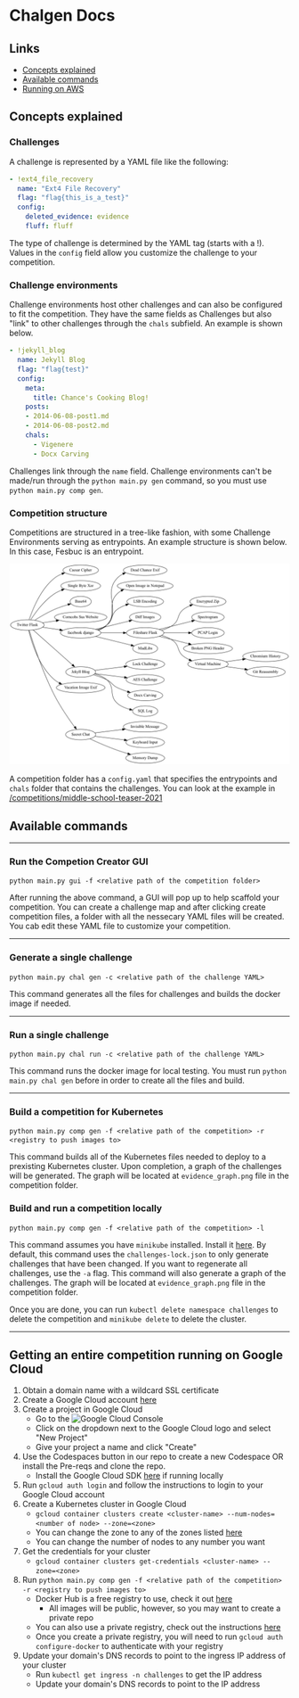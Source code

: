 Chalgen Docs
==============
## Links
  - [Concepts explained](README.md#concepts-explained)
  - [Available commands](README.md#available-commands)
  - [Running on AWS](README.md#run-a-competition-on-an-aws-lab)

## Concepts explained

### Challenges
A challenge is represented by a YAML file like the following:

```yaml
- !ext4_file_recovery
  name: "Ext4 File Recovery"
  flag: "flag{this_is_a_test}"
  config:
    deleted_evidence: evidence
    fluff: fluff
```

The type of challenge is determined by the YAML tag (starts with a !). Values in the `config` field allow you customize the challenge to your competition.

### Challenge environments
Challenge environments host other challenges and can also be configured to fit the competition. They have the same fields as Challenges but also "link" to other challenges through the `chals` subfield. An example is shown below.

```yaml
- !jekyll_blog
  name: Jekyll Blog
  flag: "flag{test}"
  config:
    meta:
      title: Chance's Cooking Blog!
    posts:
    - 2014-06-08-post1.md
    - 2014-06-08-post2.md
    chals:
      - Vigenere
      - Docx Carving
```

Challenges link through the `name` field. Challenge environments can't be made/run through the `python main.py gen` command, so you must use `python main.py comp gen`. 

### Competition structure
Competitions are structured in a tree-like fashion, with some Challenge Environments serving as entrypoints. An example structure is shown below. In this case, Fesbuc is an entrypoint.

![image](../competitions/mcpshsf-2023/evidence_graph.png)

A competition folder has a `config.yaml` that specifies the entrypoints and `chals` folder that contains the challenges. You can look at the example in [/competitions/middle-school-teaser-2021](/competitions/middle-school-teaser-2021/)

## Available commands
***
### Run the Competion Creator GUI

```shell
python main.py gui -f <relative path of the competition folder>
```

After running the above command, a GUI will pop up to help scaffold your competition. You can create a challenge map and after clicking 
create competition files, a folder with all the nessecary YAML files will be created. You cab edit these YAML file to customize your competition.
***
### Generate a single challenge

```shell
python main.py chal gen -c <relative path of the challenge YAML>
```

This command generates all the files for challenges and builds the docker image if needed.
***
### Run a single challenge

```shell
python main.py chal run -c <relative path of the challenge YAML>
```

This command runs the docker image for local testing. You must run `python main.py chal gen` before in order to create all the files and build.
***
### Build a competition for Kubernetes

```shell
python main.py comp gen -f <relative path of the competition> -r <registry to push images to>
```

This command builds all of the Kubernetes files needed to deploy to a prexisting Kubernetes cluster. Upon completion, a graph of the challenges will be generated. The graph will be located at `evidence_graph.png` file in the competition folder.

### Build and run a competition locally

```shell
python main.py comp gen -f <relative path of the competition> -l
```

This command assumes you have `minikube` installed. Install it [here](https://minikube.sigs.k8s.io/docs/start/). By default, this command uses the `challenges-lock.json` to only generate challenges that have been changed. If you want to regenerate all challenges, use the `-a` flag. This command will also generate a graph of the challenges. The graph will be located at `evidence_graph.png` file in the competition folder. 

Once you are done, you can run `kubectl delete namespace challenges` to delete the competition and `minikube delete` to delete the cluster.
***

## Getting an entire competition running on Google Cloud

1. Obtain a domain name with a wildcard SSL certificate
2. Create a Google Cloud account [here](https://cloud.google.com/free)
3. Create a project in Google Cloud
    - Go to the ![Google Cloud Console](https://console.cloud.google.com/)
    - Click on the dropdown next to the Google Cloud logo and select "New Project"
    - Give your project a name and click "Create"
4. Use the Codespaces button in our repo to create a new Codespace OR install the Pre-reqs and clone the repo.
    - Install the Google Cloud SDK [here](https://cloud.google.com/sdk/docs/install) if running locally
5. Run `gcloud auth login` and follow the instructions to login to your Google Cloud account
6. Create a Kubernetes cluster in Google Cloud
    - `gcloud container clusters create <cluster-name> --num-nodes=<number of node> --zone=<zone>`
    - You can change the zone to any of the zones listed [here](https://cloud.google.com/compute/docs/regions-zones)
    - You can change the number of nodes to any number you want
7. Get the credentials for your cluster
    - `gcloud container clusters get-credentials <cluster-name> --zone=<zone>`
8. Run `python main.py comp gen -f <relative path of the competition> -r <registry to push images to>`
    - Docker Hub is a free registry to use, check it out [here](https://hub.docker.com/)
        - All images will be public, however, so you may want to create a private repo
    - You can also use a private registry, check out the instructions [here](https://cloud.google.com/container-registry/docs/quickstart)
    - Once you create a private registry, you will need to run `gcloud auth configure-docker` to authenticate with your registry
9. Update your domain's DNS records to point to the ingress IP address of your cluster
    - Run `kubectl get ingress -n challenges` to get the IP address
    - Update your domain's DNS records to point to the IP address

